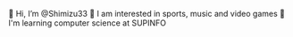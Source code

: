 👋 Hi, I’m @Shimizu33
👀 I am interested in sports, music and video games
🌱 I'm learning computer science at SUPINFO
